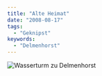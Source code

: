 ```yaml
---
title: "Alte Heimat"
date: "2008-08-17"
tags:
  - "Geknipst"
keywords:
  - "Delmenhorst"
---
```


![Wasserturm zu Delmenhorst](/img/codecandies/p-640-480-0eee2ea5-023c-4198-a163-856fea6f5d0f.jpeg)

